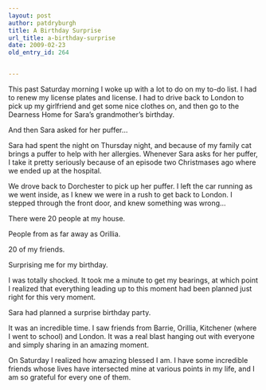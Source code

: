 ```yaml
---
layout: post
author: patdryburgh
title: A Birthday Surprise
url_title: a-birthday-surprise
date: 2009-02-23
old_entry_id: 264


---
```


This past Saturday morning I woke up with a lot to do on my to-do list. I had to renew my license plates and license. I had to drive back to London to pick up my girlfriend and get some nice clothes on, and then go to the Dearness Home for Sara’s grandmother’s birthday.

And then Sara asked for her puffer…

Sara had spent the night on Thursday night, and because of my family cat brings a puffer to help with her allergies. Whenever Sara asks for her puffer, I take it pretty seriously because of an episode two Christmases ago where we ended up at the hospital.

We drove back to Dorchester to pick up her puffer. I left the car running as we went inside, as I knew we were in a rush to get back to London. I stepped through the front door, and knew something was wrong…

There were 20 people at my house.

People from as far away as Orillia.

20 of my friends.

Surprising me for my birthday.

I was totally shocked. It took me a minute to get my bearings, at which point I realized that everything leading up to this moment had been planned just right for this very moment.

Sara had planned a surprise birthday party.

It was an incredible time. I saw friends from Barrie, Orillia, Kitchener (where I went to school) and London. It was a real blast hanging out with everyone and simply sharing in an amazing moment.

On Saturday I realized how amazing blessed I am. I have some incredible friends whose lives have intersected mine at various points in my life, and I am so grateful for every one of them.